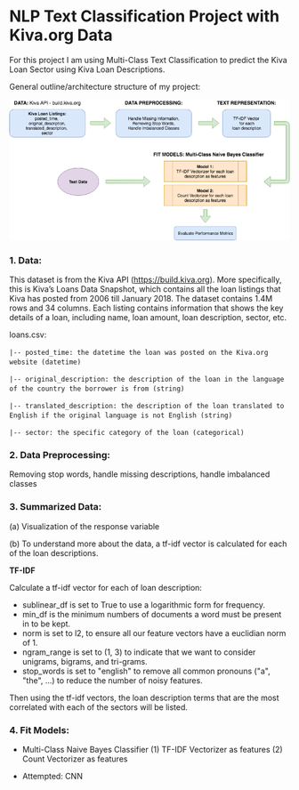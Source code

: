 # NLP Text Classification Project with Kiva.org Data

For this project I am using Multi-Class Text Classification to predict the Kiva Loan Sector using Kiva Loan Descriptions.

General outline/architecture structure of my project:

![project outline](https://github.com/t2liu/nlp_textclassification_kiva/blob/master/architecture_diagram.png)

### 1. Data:
This dataset is from the Kiva API (https://build.kiva.org). More specifically, this is Kiva’s Loans Data Snapshot, which contains all the loan listings that Kiva has posted from 2006 till January 2018. The dataset contains 1.4M rows and 34 columns. Each listing contains information that shows the key details of a loan, including name, loan amount, loan description, sector, etc.


loans.csv:

`|-- posted_time: the datetime the loan was posted on the Kiva.org website (datetime)`

`|-- original_description: the description of the loan in the language of the country the
borrower is from (string)`

`|-- translated_description: the description of the loan translated to English if the
original language is not English (string)`

`|-- sector: the specific category of the loan (categorical)`

### 2. Data Preprocessing:
Removing stop words, handle missing descriptions, handle imbalanced classes

### 3. Summarized Data:
(a) Visualization of the response variable

(b) To understand more about the data, a tf-idf vector is calculated for each of the loan descriptions.


**TF-IDF**

Calculate a tf-idf vector for each of loan description:

- sublinear_df is set to True to use a logarithmic form for frequency.
- min_df is the minimum numbers of documents a word must be present in to be kept. 
- norm is set to l2, to ensure all our feature vectors have a euclidian norm of 1.
- ngram_range is set to (1, 3) to indicate that we want to consider unigrams, bigrams, and tri-grams.
- stop_words is set to "english" to remove all common pronouns ("a", "the", ...) to reduce the number of noisy features.


Then using the tf-idf vectors, the loan description terms that are the most correlated with each of the sectors will be listed.

### 4. Fit Models:
- Multi-Class Naive Bayes Classifier
		(1) TF-IDF Vectorizer as features
		(2) Count Vectorizer as features

- Attempted: CNN
